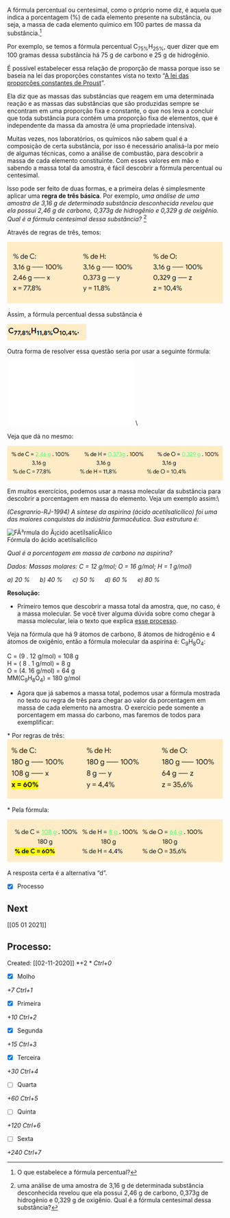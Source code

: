 A fórmula percentual ou centesimal, como o próprio nome diz, é aquela que indica a porcentagem (%) de cada elemento presente na substância, ou seja, a massa de cada elemento químico em 100 partes de massa da substância.[^1]

[^1]: O que estabelece a fórmula percentual?

Por exemplo, se temos a fórmula percentual C<sub>75%</sub>H<sub>25%</sub>, quer dizer que em 100 gramas dessa substância há 75 g de carbono e 25 g de hidrogênio.

É possível estabelecer essa relação de proporção de massa porque isso se baseia na lei das proporções constantes vista no texto “[A lei das proporções constantes de Proust](https://www.manualdaquimica.com/quimica-geral/lei-das-proporcoes-constantes-proust.htm)”.

Ela diz que as massas das substâncias que reagem em uma determinada reação e as massas das substâncias que são produzidas sempre se encontram em uma proporção fixa e constante, o que nos leva a concluir que toda substância pura contém uma proporção fixa de elementos, que é independente da massa da amostra (é uma propriedade intensiva).

Muitas vezes, nos laboratórios, os químicos não sabem qual é a composição de certa substância, por isso é necessário analisá-la por meio de algumas técnicas, como a análise de combustão, para descobrir a massa de cada elemento constituinte. Com esses valores em mão e sabendo a massa total da amostra, é fácil descobrir a fórmula percentual ou centesimal.

Isso pode ser feito de duas formas, e a primeira delas é simplesmente aplicar uma **regra de três básica**. Por exemplo, *uma análise de uma amostra de 3,16 g de determinada substância desconhecida revelou que ela possui 2,46 g de carbono, 0,373g de hidrogênio e 0,329 g de oxigênio. Qual é a fórmula centesimal dessa substância?* [^2]

[^2]: uma análise de uma amostra de 3,16 g de determinada substância desconhecida revelou que ela possui 2,46 g de carbono, 0,373g de hidrogênio e 0,329 g de oxigênio. Qual é a fórmula centesimal dessa substância?

Através de regras de três, temos:

![](Imagens/Pasted%20image%2020201001151150.png)

Assim, a fórmula percentual dessa substância é

![](Imagens/Pasted%20image%2020201001151159.png)

Outra forma de resolver essa questão seria por usar a seguinte fórmula:

![](gif-f53ec1704e974738c95955d6e34bfd6324fde4e5.latex)\

Veja que dá no mesmo:

![](Imagens/Pasted%20image%2020201001151317.png)

Em muitos exercícios, podemos usar a massa molecular da substância para descobrir a porcentagem em massa do elemento. Veja um exemplo assim:\


*(Cesgranrio-RJ-1994) A síntese da aspirina (ácido acetilsalicílico) foi uma das maiores conquistas da indústria farmacêutica. Sua estrutura é:*

![FÃ³rmula do Ã¡cido acetilsalicÃ­lico](https://www.biologianet.com/upload/conteudo/images/2014/11/acido-acetilsalicilico.jpg "Ãcido acetilsalicÃ­lico")\
 Fórmula do ácido acetilsalicílico

*Qual é a porcentagem em massa de carbono na aspirina?*

*Dados: Massas molares: C = 12 g/mol; O = 16 g/mol; H = 1 g/mol)*

*a) 20 %      b) 40 %      c) 50 %      d) 60 %      e) 80 %*

**Resolução:**

- Primeiro temos que descobrir a massa total da amostra, que, no caso, é a massa molecular. Se você tiver alguma dúvida sobre como chegar à massa molecular, leia o texto que explica [esse processo](https://www.manualdaquimica.com/quimica-geral/massa-molecular.htm).

Veja na fórmula que há 9 átomos de carbono, 8 átomos de hidrogênio e 4 átomos de oxigênio, então a fórmula molecular da aspirina é: C<sub>9</sub>H<sub>8</sub>O<sub>4</sub>:

C = (9 . 12 g/mol) = 108 g\
 H = ( 8 . 1 g/mol) = 8 g\
 O = (4. 16 g/mol) = 64 g\
 MM(C<sub>9</sub>H<sub>8</sub>O<sub>4</sub>) = 180 g/mol

- Agora que já sabemos a massa total, podemos usar a fórmula mostrada no texto ou regra de três para chegar ao valor da porcentagem em massa de cada elemento na amostra. O exercício pede somente a porcentagem em massa do carbono, mas faremos de todos para exemplificar:

\* Por regras de três:
![](Imagens/Pasted%20image%2020201001151347.png)

\* Pela fórmula:

![](Imagens/Pasted%20image%2020201001151400.png)

A resposta certa é a alternativa “d”.


- [x] Processo 


## Next
[[05 01 2021]]
## Processo:
Created: [[02-11-2020]]
*+2 *  *Ctrl+0*
- [x] Molho  

*+7*  *Ctrl+1*

- [x] Primeira 

*+10*  *Ctrl+2*

- [x] Segunda

*+15*  *Ctrl+3*

- [x] Terceira 

*+30*  *Ctrl+4*

- [ ] Quarta 

*+60*  *Ctrl+5*

- [ ] Quinta 

*+120*  *Ctrl+6*

- [ ] Sexta 

*+240*  *Ctrl+7*